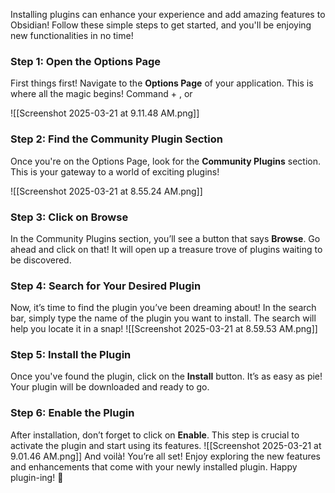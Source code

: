 
Installing plugins can enhance your experience and add amazing features to Obsidian! Follow these simple steps to get started, and you'll be enjoying new functionalities in no time!

### Step 1: Open the Options Page
First things first! Navigate to the **Options Page** of your application. This is where all the magic begins! Command + , or 

![[Screenshot 2025-03-21 at 9.11.48 AM.png]]

### Step 2: Find the Community Plugin Section
Once you're on the Options Page, look for the **Community Plugins** section. This is your gateway to a world of exciting plugins!

![[Screenshot 2025-03-21 at 8.55.24 AM.png]]
### Step 3: Click on Browse
In the Community Plugins section, you’ll see a button that says **Browse**. Go ahead and click on that! It will open up a treasure trove of plugins waiting to be discovered.


### Step 4: Search for Your Desired Plugin
Now, it’s time to find the plugin you’ve been dreaming about! In the search bar, simply type the name of the plugin you want to install. The search will help you locate it in a snap!
![[Screenshot 2025-03-21 at 8.59.53 AM.png]]
### Step 5: Install the Plugin
Once you've found the plugin, click on the **Install** button. It’s as easy as pie! Your plugin will be downloaded and ready to go.

### Step 6: Enable the Plugin
After installation, don’t forget to click on **Enable**. This step is crucial to activate the plugin and start using its features.
![[Screenshot 2025-03-21 at 9.01.46 AM.png]]
And voilà! You’re all set! Enjoy exploring the new features and enhancements that come with your newly installed plugin. Happy plugin-ing! 🎉
